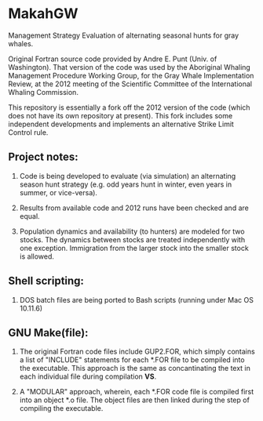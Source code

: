 # MakahGW

Management Strategy Evaluation of alternating seasonal hunts for gray whales. 

Original Fortran source code provided by Andre E. Punt (Univ. of Washington). That version of the code was used by the Aboriginal Whaling Management Procedure Working Group, for the Gray Whale Implementation Review, at the 2012 meeting of the Scientific Committee of the International Whaling Commission. 

This repository is essentially a fork off the 2012 version of the code (which does not have its own repository at present). This fork includes some independent developments and implements an alternative Strike Limit Control rule.   

## Project notes: 

1. Code is being developed to evaluate (via simulation) an alternating season hunt strategy (e.g. odd years hunt in winter, even years in summer, or vice-versa). 

2. Results from available code and 2012 runs have been checked and are equal.

3. Population dynamics and availability (to hunters) are modeled for two stocks. The dynamics between stocks are treated independently with one exception. Immigration from the larger stock into the smaller stock is allowed. 


## Shell scripting: 

1. DOS batch files are being ported to Bash scripts (running under Mac OS 10.11.6) 

## GNU Make(file): 

1. The original Fortran code files include GUP2.FOR, which simply contains a list of "INCLUDE" statements for each *.FOR file to be compiled into the executable. This approach is the same as concantinating the text in each individual file during compilation __VS__.  

2. A "MODULAR" approach, wherein, each *.FOR code file is compiled first into an object *.o file. The object files are then linked during the step of compiling the executable. 





